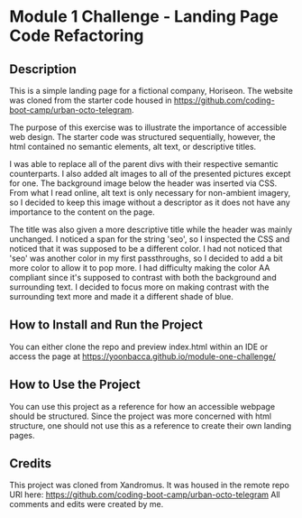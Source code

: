 # Module 1 Challenge - Landing Page Code Refactoring

## Description
This is a simple landing page for a fictional company, Horiseon. The website was cloned from the starter code housed in https://github.com/coding-boot-camp/urban-octo-telegram.

The purpose of this exercise was to illustrate the importance of accessible web design. The starter code was structured sequentially, however, the html contained no semantic elements, alt text, or descriptive titles.

I was able to replace all of the parent divs with their respective semantic counterparts. I also added alt images to all of the presented pictures except for one. The background image below the header was inserted via CSS. From what I read online, alt text is only necessary for non-ambient imagery, so I decided to keep this image without a descriptor as it does not have any importance to the content on the page.

The title was also given a more descriptive title while the header was mainly unchanged. I noticed a span for the string 'seo', so I inspected the CSS and noticed that it was supposed to be a different color. I had not noticed that 'seo' was another color in my first passthroughs, so I decided to add a bit more color to allow it to pop more. I had difficulty making the color AA compliant since it's supposed to contrast with both the background and surrounding text. I decided to focus more on making contrast with the surrounding text more and made it a different shade of blue.

## How to Install and Run the Project 
You can either clone the repo and preview index.html within an IDE or access the page at https://yoonbacca.github.io/module-one-challenge/


## How to Use the Project
You can use this project as a reference for how an accessible webpage should be structured. Since the project was more concerned with html structure, one should not use this as a reference to create their own landing pages.

## Credits
This project was cloned from Xandromus. It was housed in the remote repo URl here: https://github.com/coding-boot-camp/urban-octo-telegram
All comments and edits were created by me. 

